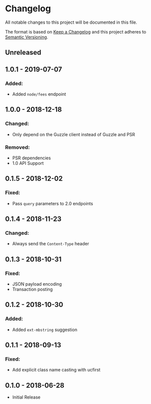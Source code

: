 # Changelog

All notable changes to this project will be documented in this file.

The format is based on [Keep a Changelog](http://keepachangelog.com/en/1.0.0/)
and this project adheres to [Semantic Versioning](http://semver.org/spec/v2.0.0.html).

## Unreleased

## 1.0.1 - 2019-07-07

### Added:

- Added `node/fees` endpoint

## 1.0.0 - 2018-12-18

### Changed:

- Only depend on the Guzzle client instead of Guzzle and PSR

### Removed:

- PSR dependencies
- 1.0 API Support

## 0.1.5 - 2018-12-02

### Fixed:

- Pass `query` parameters to 2.0 endpoints

## 0.1.4 - 2018-11-23

### Changed:

- Always send the `Content-Type` header

## 0.1.3 - 2018-10-31

### Fixed:

- JSON payload encoding
- Transaction posting

## 0.1.2 - 2018-10-30

### Added:

- Added `ext-mbstring` suggestion

## 0.1.1 - 2018-09-13

### Fixed:

- Add explicit class name casting with ucfirst

## 0.1.0 - 2018-06-28
- Initial Release
